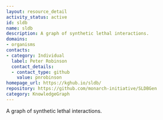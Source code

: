```yaml
---
layout: resource_detail
activity_status: active
id: sldb
name: sldb
description: A graph of synthetic lethal interactions.
domains:
- organisms
contacts:
- category: Individual
  label: Peter Robinson
  contact_details:
  - contact_type: github
    value: pnrobinson
homepage_url: https://kghub.io/sldb/
repository: https://github.com/monarch-initiative/SLDBGen
category: KnowledgeGraph
---
```


A graph of synthetic lethal interactions.
